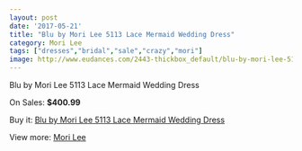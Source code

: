 ```yaml
---
layout: post
date: '2017-05-21'
title: "Blu by Mori Lee 5113 Lace Mermaid Wedding Dress"
category: Mori Lee
tags: ["dresses","bridal","sale","crazy","mori"]
image: http://www.eudances.com/2443-thickbox_default/blu-by-mori-lee-5113-lace-mermaid-wedding-dress.jpg
---
```

Blu by Mori Lee 5113 Lace Mermaid Wedding Dress

On Sales: **$400.99**
<a href="https://www.eudances.com/en/mori-lee/814-blu-by-mori-lee-5113-lace-mermaid-wedding-dress.html"><amp-img layout="responsive" width="600" height="600" src="//www.eudances.com/2443-thickbox_default/blu-by-mori-lee-5113-lace-mermaid-wedding-dress.jpg" alt="Blu by Mori Lee 5113 Lace Mermaid Wedding Dress 0" /></a>
<a href="https://www.eudances.com/en/mori-lee/814-blu-by-mori-lee-5113-lace-mermaid-wedding-dress.html"><amp-img layout="responsive" width="600" height="600" src="//www.eudances.com/2444-thickbox_default/blu-by-mori-lee-5113-lace-mermaid-wedding-dress.jpg" alt="Blu by Mori Lee 5113 Lace Mermaid Wedding Dress 1" /></a>

Buy it: [Blu by Mori Lee 5113 Lace Mermaid Wedding Dress](https://www.eudances.com/en/mori-lee/814-blu-by-mori-lee-5113-lace-mermaid-wedding-dress.html "Blu by Mori Lee 5113 Lace Mermaid Wedding Dress")

View more: [Mori Lee](https://www.eudances.com/en/9-mori-lee "Mori Lee")
